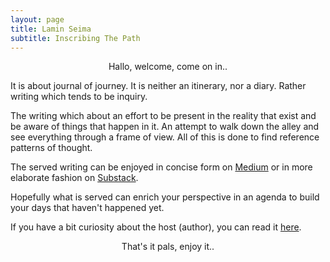 ```yaml
---
layout: page
title: Lamin Seima
subtitle: Inscribing The Path
---
```

<p style="text-align:center;">Hallo, welcome, come on in..</p>

It is about journal of journey.
It is neither an itinerary, nor a diary.
Rather writing which tends to be inquiry.

The writing which about an effort to be present
in the reality that exist and be aware of things that happen in it.
An attempt to walk down the alley
and see everything through a frame of view.
All of this is done to find reference patterns of thought.

The served writing can be enjoyed in concise form on [Medium](https://medium.com/@laminseima) 
or in more elaborate fashion on [Substack](https://laminseima.substack.com).

Hopefully what is served can enrich your perspective
in an agenda to build your days that haven't happened yet.

If you have a bit curiosity about the host (author), 
you can read it <a href="https://laminseima.github.io/glimpse/">here</a>.

<p style="text-align: center;">That's it pals, enjoy it..</p>
